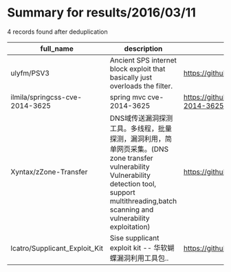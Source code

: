 
# Summary for results/2016/03/11
    
4 records found after deduplication

| full_name | description | html_url | matched_list | matched_count | pushed_at | size | stargazers_count | language | forks_count |
|--------------------------------|------------------------------------------------------------------------------------------------------------------------------------------------------------------------|---------------------------------------------------|----------------|-----------------|---------------------------|--------|--------------------|------------|---------------|
| ulyfm/PSV3 | Ancient SPS internet block exploit that basically just overloads the filter. | https://github.com/ulyfm/PSV3 | ['exploit'] | 1 | 2016-03-11 15:33:01+00:00 | 72 | 0 | JavaScript | 0 |
| ilmila/springcss-cve-2014-3625 | spring mvc cve-2014-3625 | https://github.com/ilmila/springcss-cve-2014-3625 | ['cve-2'] | 1 | 2016-03-11 14:30:45+00:00 | 57 | 35 | Java | 16 |
| Xyntax/zZone-Transfer | DNS域传送漏洞探测工具。多线程，批量探测，漏洞利用，简单网页采集。(DNS zone transfer vulnerability Vulnerability detection tool, support multithreading,batch scanning and vulnerability exploitation) | https://github.com/Xyntax/zZone-Transfer | ['exploit'] | 1 | 2016-03-11 01:22:39+00:00 | 5192 | 34 | Python | 20 |
| lcatro/Supplicant_Exploit_Kit | Sise supplicant exploit kit -- 华软蝴蝶漏洞利用工具包.. | https://github.com/lcatro/Supplicant_Exploit_Kit | ['exploit'] | 1 | 2016-03-11 05:12:13+00:00 | 1244 | 12 | C++ | 16 |

